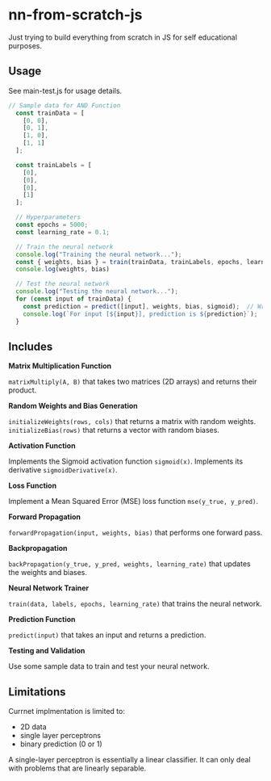 # nn-from-scratch-js

Just trying to build everything from scratch in JS for self educational purposes.

## Usage
See main-test.js for usage details.

```js
// Sample data for AND Function
  const trainData = [
    [0, 0],
    [0, 1],
    [1, 0],
    [1, 1]
  ];

  const trainLabels = [
    [0],
    [0],
    [0],
    [1]
  ];

  // Hyperparameters
  const epochs = 5000;
  const learning_rate = 0.1;

  // Train the neural network
  console.log("Training the neural network...");
  const { weights, bias } = train(trainData, trainLabels, epochs, learning_rate);
  console.log(weights, bias)

  // Test the neural network
  console.log("Testing the neural network...");
  for (const input of trainData) {
    const prediction = predict([input], weights, bias, sigmoid);  // Wrap 'input' in an array to make it 2D
    console.log(`For input [${input}], prediction is ${prediction}`);
  }
```

## Includes
**Matrix Multiplication Function**

`matrixMultiply(A, B)` that takes two matrices (2D arrays) and returns their product.

**Random Weights and Bias Generation**

`initializeWeights(rows, cols)` that returns a matrix with random weights.
`initializeBias(rows)` that returns a vector with random biases.

**Activation Function**

Implements the Sigmoid activation function `sigmoid(x)`.
Implements its derivative `sigmoidDerivative(x)`.

**Loss Function**

Implement a Mean Squared Error (MSE) loss function `mse(y_true, y_pred)`.

**Forward Propagation**

`forwardPropagation(input, weights, bias)` that performs one forward pass.

**Backpropagation**

`backPropagation(y_true, y_pred, weights, learning_rate)` that updates the weights and biases.

**Neural Network Trainer**

`train(data, labels, epochs, learning_rate)` that trains the neural network.

**Prediction Function**

`predict(input)` that takes an input and returns a prediction.

**Testing and Validation**

Use some sample data to train and test your neural network.

## Limitations
Currnet implmentation is limited to:
- 2D data
- single layer perceptrons
- binary prediction (0 or 1)

A single-layer perceptron is essentially a linear classifier. It can only deal with problems that are linearly separable. 
